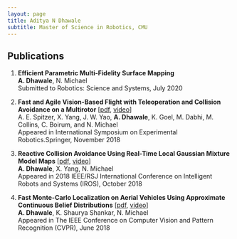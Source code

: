 ```yaml
---
layout: page
title: Aditya N Dhawale
subtitle: Master of Science in Robotics, CMU
---
```


## Publications
1.  **Efficient Parametric Multi-Fidelity Surface Mapping**<br>
    **A. Dhawale**, N. Michael<br>
    Submitted to Robotics: Science and Systems, July 2020

2. **Fast and Agile Vision-Based Flight with Teleoperation and Collision Avoidance on a Multirotor** [[pdf](https://link.springer.com/chapter/10.1007%2F978-3-030-33950-0_45), [video](https://www.youtube.com/watch?v=_-KmGhP0HTQ)]<br>
  A. E. Spitzer, X. Yang, J. W. Yao, **A. Dhawale**, K. Goel, M. Dabhi, M. Collins, C. Boirum, and N. Michael<br>
  Appeared in International Symposium on Experimental Robotics.Springer, November 2018

3. **Reactive Collision Avoidance Using Real-Time Local Gaussian Mixture Model Maps** [[pdf](https://ieeexplore.ieee.org/document/8593723), [video](http://www.youtube.com/watch?feature=player_embedded&v=3MyJdu3bKSQ)]<br>
  **A. Dhawale**, X. Yang, N. Michael<br>
  Appeared in 2018 IEEE/RSJ International Conference on Intelligent Robots and Systems (IROS), October 2018

4. **Fast Monte-Carlo Localization on Aerial Vehicles Using Approximate Continuous Belief Distributions** [[pdf](http://openaccess.thecvf.com/content_cvpr_2018/papers/Dhawale_Fast_Monte-Carlo_Localization_CVPR_2018_paper.pdf), [video](https://www.youtube.com/watch?v=RzS2v32850E&t=2s)] <br>
  **A. Dhawale**, K. Shaurya Shankar, N. Michael<br>
  Appeared in The IEEE Conference on Computer Vision and Pattern Recognition (CVPR), June 2018